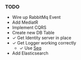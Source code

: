 ### TODO
- Wire up RabbitMq Event
- Add MediatR
- Implement CQRS
- Create new DB Table
- ✓ Get Identity server in place
- ✓ Get Logger working correctly
    - ✓ Use [Seq](https://datalust.co/seq)
- Add Elasticsearch